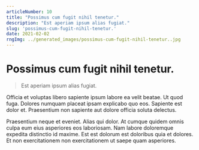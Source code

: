```yaml
---
articleNumber: 10
title: "Possimus cum fugit nihil tenetur."
description: "Est aperiam ipsum alias fugiat."
slug: 'possimus-cum-fugit-nihil-tenetur.'
date: 2021-02-02
rngImg: ../generated_images/possimus-cum-fugit-nihil-tenetur..jpg
---
```


# Possimus cum fugit nihil tenetur.

> Est aperiam ipsum alias fugiat.

Officia et voluptas libero sapiente ipsum labore ea velit beatae. Ut quod fuga. Dolores numquam placeat ipsam explicabo quo eos. Sapiente est dolor et. Praesentium non sapiente aut dolore officia soluta delectus.
 Praesentium neque et eveniet. Alias qui dolor. At cumque quidem omnis culpa eum eius asperiores eos laboriosam. Nam labore doloremque expedita distinctio id maxime. Est est dolorum est doloribus quia et dolores. Et non exercitationem non exercitationem ut saepe quam asperiores.
